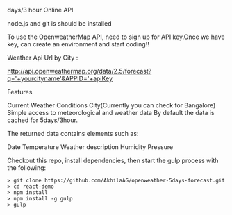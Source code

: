 days/3 hour Online API

node.js and git is should be installed

To use the OpenweatherMap API, need to sign up for API key.Once we have key, can create an environment and start coding!!

Weather Api Url by City :

http://api.openweathermap.org/data/2.5/forecast?q='+yourcityname'&APPID='+apiKey

Features

Current Weather Conditions 
City(Currently you can check for Bangalore) 
Simple access to meteorological and weather data 
By default the data is cached for 5days/3hour.

The returned data contains elements such as:

Date 
Temperature 
Weather description 
Humidity 
Pressure 

Checkout this repo, install dependencies, then start the gulp process with the following:

```
> git clone https://github.com/AkhilaAG/openweather-5days-forecast.git
> cd react-demo
> npm install
> npm install -g gulp
> gulp



